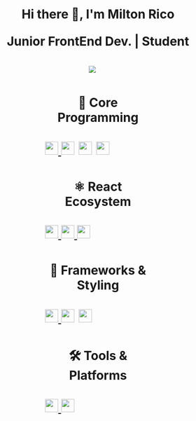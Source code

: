 <h1 align='center'>Hi there  👋, I'm Milton Rico

<p align='center'>Junior FrontEnd Dev. | Student</p>

<div align='center'>
  <!-- <a href="" target="_blank"><img src="https://img.shields.io/badge/X-000000?style=for-the-badge&logo=x&logoColor=white" /></a>&nbsp;&nbsp;&nbsp;&nbsp; -->
  <a href="https://www.linkedin.com/in/milton-joseth-rico-b-34964034b/" target="_blank"><img src="https://img.shields.io/badge/linkedin-%230077B5.svg?&style=for-the-badge&logo=linkedin&logoColor=white" /></a>&nbsp;&nbsp;&nbsp;&nbsp;
</div>

<div style="display: inline-block; vertical-align: top; width: 48%; margin: 1%;">
  <h4>🧠 Core Programming</h4>
  <div style="display: flex; flex-wrap: wrap; gap: 10px;">
    <a href="http://ude.my/UC-b9576304-0459-48c1-9e67-d4e285d896a3" target="_blank">
      <img src="https://img.shields.io/badge/html5-%23e34f26.svg?style=for-the-badge&logo=html5&logoColor=white" height="30"/>
      <img src="https://img.shields.io/badge/css3-%231572B6.svg?style=for-the-badge&logo=css3&logoColor=white" height="30"/>
    </a>
    <a href="https://platzi.com/p/miltonrico02/" target="_blank">
      <img src="https://img.shields.io/badge/JavaScript-323330?style=for-the-badge&logo=javascript&logoColor=F7DF1E" height="30"/>
    </a>
    <a href="https://www.ude.my/UC-50f52ea5-5a0f-46a6-a7b8-d035edbb457d/" target="_blank">
      <img src="https://img.shields.io/badge/typescript-%23007ACC.svg?style=for-the-badge&logo=typescript&logoColor=white" height="30"/>
    </a>
  </div>
</div>

<div style="display: inline-block; vertical-align: top; width: 48%; margin: 1%;">
  <h4>⚛️ React Ecosystem</h4>
  <div style="display: flex; flex-wrap: wrap; gap: 10px;">
    <a href="https://www.ude.my/UC-50f52ea5-5a0f-46a6-a7b8-d035edbb457d/" target="_blank">
      <img src="https://img.shields.io/badge/react-%2320232a.svg?style=for-the-badge&logo=react&logoColor=%2361DAFB" height="30"/>
      <img src="https://img.shields.io/badge/redux-%23593d88.svg?style=for-the-badge&logo=redux&logoColor=white" height="30"/>
      <img src="https://img.shields.io/badge/react--router-%23CA4245.svg?style=for-the-badge&logo=react-router&logoColor=white" height="30"/>
    </a>
  </div>
</div>

<div style="display: inline-block; vertical-align: top; width: 48%; margin: 1%;">
  <h4>🎨 Frameworks & Styling</h4>
  <div style="display: flex; flex-wrap: wrap; gap: 10px;">
    <a href="https://www.ude.my/UC-50f52ea5-5a0f-46a6-a7b8-d035edbb457d/" target="_blank">
      <img src="https://img.shields.io/badge/Next-black?style=for-the-badge&logo=next.js&logoColor=white" height="30"/>
      <img src="https://img.shields.io/badge/tailwindcss-%2338B2AC.svg?style=for-the-badge&logo=tailwind-css&logoColor=white" height="30"/>
    </a>
    <img src="https://img.shields.io/badge/SASS-hotpink.svg?style=for-the-badge&logo=SASS&logoColor=white" height="30"/>
  </div>
</div>

<div style="display: inline-block; vertical-align: top; width: 48%; margin: 1%;">
  <h4>🛠️ Tools & Platforms</h4>
  <div style="display: flex; flex-wrap: wrap; gap: 10px;">
    <a href="https://platzi.com/p/miltonrico02/" target="_blank">
      <img src="https://img.shields.io/badge/git-%23F05033.svg?style=for-the-badge&logo=git&logoColor=white" height="30"/>
      <img src="https://img.shields.io/badge/github-%23121011.svg?style=for-the-badge&logo=github&logoColor=white" height="30"/>
    </a>
  </div>
</div>

